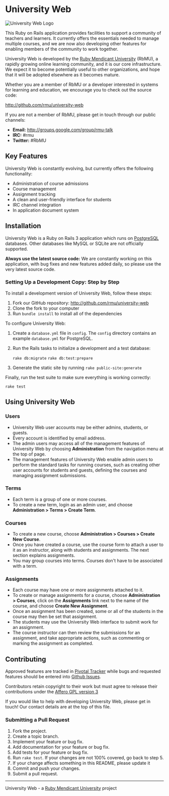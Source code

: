 University Web
==============

![University Web Logo](https://github.com/rmu/university-web/raw/master/doc/university-web.png)

This Ruby on Rails application provides facilities to support a community of teachers and learners. It currently offers the essentials needed to manage multiple courses, and we are now also developing other features for enabling members of the community to work together.

University Web is developed by the [Ruby Mendicant University](http://university.rubymendicant.com) (RbMU), a rapidly growing online learning community, and it is our core infrastructure. We expect it to become potentially useful to other organizations, and hope that it will be adopted elsewhere as it becomes mature.

Whether you are a member of RbMU or a developer interested in systems for learning and education, we encourage you to check out the source code:

<http://github.com/rmu/university-web>

If you are not a member of RbMU, please get in touch through our public channels:

- **Email:** <http://groups.google.com/group/rmu-talk>
- **IRC:** #rmu
- **Twitter:** #RbMU

## Key Features

University Web is constantly evolving, but currently offers the following functionality:

- Administration of course admissions
- Course management
- Assignment tracking
- A clean and user-friendly interface for students
- IRC channel integration
- In application document system

## Installation

University Web is a Ruby on Rails 3 application which runs on [PostgreSQL](http://www.postgresql.org) databases. Other databases like MySQL or SQLite are not officially supported.

**Always use the latest source code:** We are constantly working on this application, with bug fixes and new features added daily, so please use the very latest source code.

### Setting Up a Development Copy: Step by Step

To install a development version of University Web, follow these steps:

1. Fork our GitHub repository: <http://github.com/rmu/university-web>
2. Clone the fork to your computer
3. Run `bundle install` to install all of the dependencies

To configure University Web:

1. Create a `database.yml` file in `config`. The `config` directory contains an example `database.yml` for PostgreSQL.
2. Run the Rails tasks to initialize a development and a test database:

    `rake db:migrate`
    `rake db:test:prepare`

3. Generate the static site by running `rake public-site:generate`

Finally, run the test suite to make sure everything is working correctly:

    rake test

## Using University Web

### Users

- University Web user accounts may be either admins, students, or guests.
- Every account is identified by email address.
- The admin users may access all of the management features of University Web by choosing **Administration** from the navigation menu at the top of page.
- The management features of University Web enable admin users to perform the standard tasks for running courses, such as creating other user accounts for students and guests, defining the courses and managing assignment submissions.

### Terms

- Each term is a group of one or more courses.
- To create a new term, login as an admin user, and choose **Administration > Terms > Create Term**.

### Courses

- To create a new course, choose **Administration > Courses > Create New Course**.
- Once you have created a course, use the course form to attach a user to it as an instructor, along with students and assignments. The next section explains assignments.
- You may group courses into terms. Courses don't have to be associated with a term.

### Assignments

- Each course may have one or more assignments attached to it.
- To create or manage assignments for a course, choose **Administration > Courses**, click on the **Assignments** link next to the name of the course, and choose **Create New Assignment**.
- Once an assignment has been created, some or all of the students in the course may then be set that assignment.
- The students may use the University Web interface to submit work for an assignment.
- The course instructor can then review the submissions for an assignment, and take appropriate actions, such as commenting or marking the assignment as completed.

## Contributing

Approved features are tracked in [Pivotal Tracker](https://www.pivotaltracker.com/projects/101484) while bugs and requested features should be entered into [Github Issues](https://github.com/rmu/university-web/issues).

Contributors retain copyright to their work but must agree to release their contributions under the [Affero GPL version 3](http://www.gnu.org/licenses/agpl.html)

If you would like to help with developing University Web, please get in touch! Our contact details are at the top of this file.

### Submitting a Pull Request

1. Fork the project.
2. Create a topic branch.
3. Implement your feature or bug fix.
4. Add documentation for your feature or bug fix.
5. Add tests for your feature or bug fix.
6. Run `rake test`. If your changes are not 100% covered, go back to step 5.
7. If your change affects something in this README, please update it
8. Commit and push your changes.
9. Submit a pull request.

------

University Web - a [Ruby Mendicant University](http://university.rubymendicant.com) project
